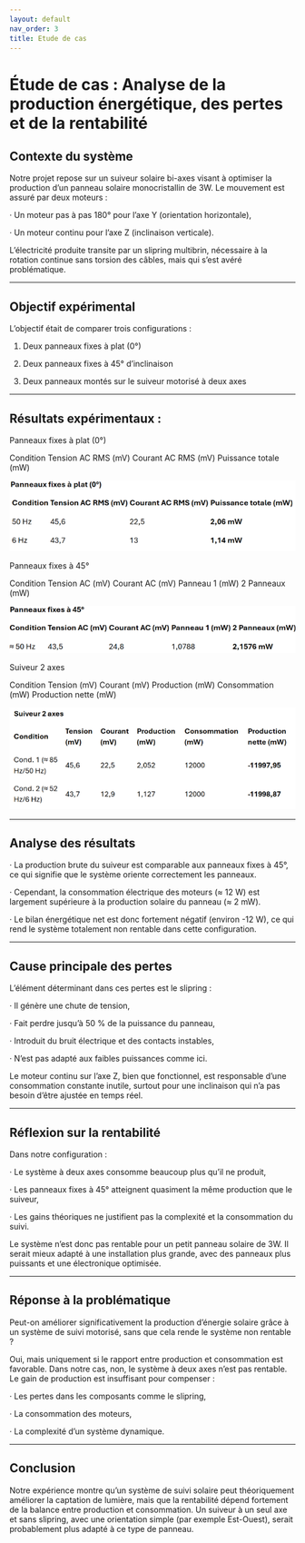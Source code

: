```yaml
---
layout: default
nav_order: 3
title: Etude de cas
---
```


# Étude de cas : Analyse de la production énergétique, des pertes et de la rentabilité

## Contexte du système

Notre projet repose sur un suiveur solaire bi-axes visant à optimiser la production d’un panneau solaire monocristallin de 3W. Le mouvement est assuré par deux moteurs :

· Un moteur pas à pas 180° pour l’axe Y (orientation horizontale),

· Un moteur continu pour l’axe Z (inclinaison verticale).

L’électricité produite transite par un slipring multibrin, nécessaire à la rotation continue sans torsion des câbles, mais qui s’est avéré problématique.

---

## Objectif expérimental

L’objectif était de comparer trois configurations :

1. Deux panneaux fixes à plat (0°)

2. Deux panneaux fixes à 45° d’inclinaison

3. Deux panneaux montés sur le suiveur motorisé à deux axes

---

## Résultats expérimentaux :

Panneaux fixes à plat (0°)

Condition Tension AC RMS (mV) Courant AC RMS (mV) Puissance totale (mW)

![panneau à 0°](Images/panneaux_0.png)

Panneaux fixes à 45°

Condition Tension AC (mV) Courant AC (mV) Panneau 1 (mW) 2 Panneaux (mW)

![panneau à 0°](Images/panneaux_45.png)

Suiveur 2 axes

Condition Tension (mV) Courant (mV) Production (mW) Consommation (mW) Production nette (mW)

![panneau à 0°](Images/suiveur_2_axes.png)

---

## Analyse des résultats

· La production brute du suiveur est comparable aux panneaux fixes à 45°, ce qui signifie que le système oriente correctement les panneaux.

· Cependant, la consommation électrique des moteurs (≈ 12 W) est largement supérieure à la production solaire du panneau (≈ 2 mW).

· Le bilan énergétique net est donc fortement négatif (environ -12 W), ce qui rend le système totalement non rentable dans cette configuration.

---

## Cause principale des pertes

L’élément déterminant dans ces pertes est le slipring :

· Il génère une chute de tension,

· Fait perdre jusqu’à 50 % de la puissance du panneau,

· Introduit du bruit électrique et des contacts instables,

· N’est pas adapté aux faibles puissances comme ici.

Le moteur continu sur l’axe Z, bien que fonctionnel, est responsable d’une consommation constante inutile, surtout pour une inclinaison qui n’a pas besoin d’être ajustée en temps réel.

---

## Réflexion sur la rentabilité

Dans notre configuration :

· Le système à deux axes consomme beaucoup plus qu’il ne produit,

· Les panneaux fixes à 45° atteignent quasiment la même production que le suiveur,

· Les gains théoriques ne justifient pas la complexité et la consommation du suivi.

Le système n’est donc pas rentable pour un petit panneau solaire de 3W. Il serait mieux adapté à une installation plus grande, avec des panneaux plus puissants et une électronique optimisée.

---

## Réponse à la problématique

Peut-on améliorer significativement la production d’énergie solaire grâce à un système de suivi motorisé, sans que cela rende le système non rentable ?

Oui, mais uniquement si le rapport entre production et consommation est favorable. Dans notre cas, non, le système à deux axes n’est pas rentable. Le gain de production est insuffisant pour compenser :

· Les pertes dans les composants comme le slipring,

· La consommation des moteurs,

· La complexité d’un système dynamique.

---

## Conclusion

Notre expérience montre qu’un système de suivi solaire peut théoriquement améliorer la captation de lumière, mais que la rentabilité dépend fortement de la balance entre production et consommation. Un suiveur à un seul axe et sans slipring, avec une orientation simple (par exemple Est-Ouest), serait probablement plus adapté à ce type de panneau.